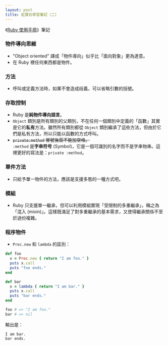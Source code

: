 ```yaml
---
layout: post
title: 紅寶石學習筆記（二）
---
```


《[Ruby 使用手冊](http://guides.ruby.tw/ruby/)》筆記

### 物件導向思維

- "Object oriented" 譯成「物件導向」似乎比「面向對象」更為達意。
- 在 Ruby 裡任何東西都是物件。

### 方法

- 呼叫或定義方法時，如果不會造成歧義，可以省略引數的括號。

### 存取控制

- Ruby 是**純物件導向語言**。
- `Object` 類別是所有類別的父類別，不在任何一個類別中定義的「函數」其實是它的**私有**方法。雖然所有類別都從 `Object` 類別繼承了這些方法，但由於它們是私有方法，所以只能以函數的方式呼叫。
- <del><code>private:method</code> 冒號後面不能加空格。</del>  
`:method` 是**字串符号** (Symbol)，它是一個可識別的名字而不是字串物串。這裡更好的寫法是：`private :method`。

### 單件方法

- 只給予單一物件的方法，應該是支援多態的一種方式吧。

### 模組

- Ruby 只支援單一繼承，但可以利用模組實現「受限制的多重繼承」，稱之為「混入 (mixin)」。這樣既滿足了對多重繼承的基本需求，又使得繼承關係不至於過份複雜。

### 程序物件

- `Proc.new` 和 `lambda` 的區別：

```ruby
def foo
  x = Proc.new { return "I am foo." }
  puts x.call
  puts "foo ends."
end

def bar
  x = lambda { return "I am bar." }
  puts x.call
  puts "bar ends."
end

foo # => "I am foo."
bar # => nil
```

   輸出是：

```
I am bar.
bar ends.
```

